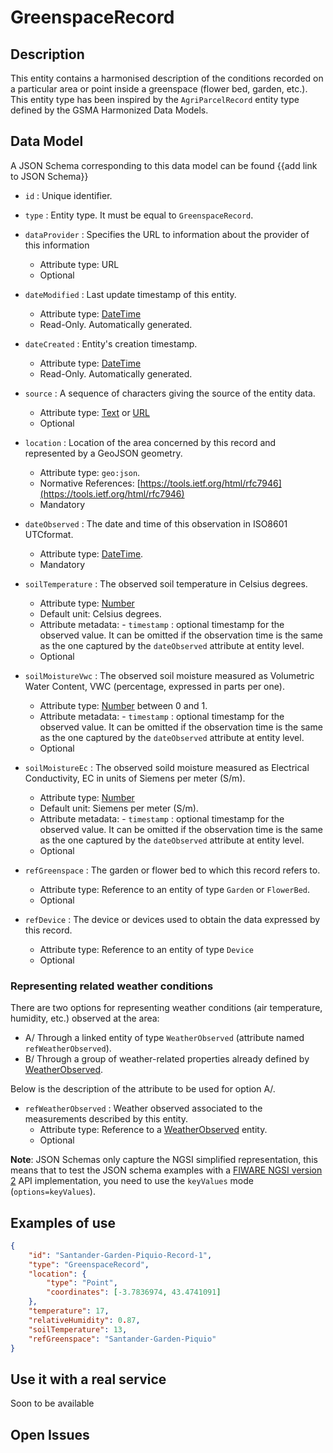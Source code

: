 # GreenspaceRecord

## Description

This entity contains a harmonised description of the conditions recorded on a
particular area or point inside a greenspace (flower bed, garden, etc.). This
entity type has been inspired by the `AgriParcelRecord` entity type defined by
the GSMA Harmonized Data Models.

## Data Model

A JSON Schema corresponding to this data model can be found
{{add link to JSON Schema}}

-   `id` : Unique identifier.

-   `type` : Entity type. It must be equal to `GreenspaceRecord`.

-   `dataProvider` : Specifies the URL to information about the provider of this information
    -   Attribute type: URL
    -   Optional

-   `dateModified` : Last update timestamp of this entity.

    -   Attribute type: [DateTime](https://schema.org/DateTime)
    -   Read-Only. Automatically generated.

-   `dateCreated` : Entity's creation timestamp.
    -   Attribute type: [DateTime](https://schema.org/DateTime)
    -   Read-Only. Automatically generated.
-   `source` : A sequence of characters giving the source of the entity data.

    -   Attribute type: [Text](https://schema.org/Text) or
        [URL](https://schema.org/URL)
    -   Optional

-   `location` : Location of the area concerned by this record and represented
    by a GeoJSON geometry.
    -   Attribute type: `geo:json`.
    -   Normative References:
        [https://tools.ietf.org/html/rfc7946](https://tools.ietf.org/html/rfc7946)
    -   Mandatory
-   `dateObserved` : The date and time of this observation in ISO8601 UTCformat.

    -   Attribute type: [DateTime](https://schema.org/DateTime).
    -   Mandatory

-   `soilTemperature` : The observed soil temperature in Celsius degrees.
    -   Attribute type: [Number](https://schema.org/Number)
    -   Default unit: Celsius degrees.
    -   Attribute metadata: - `timestamp` : optional timestamp for the observed
        value. It can be omitted if the observation time is the same as the one
        captured by the `dateObserved` attribute at entity level.
    -   Optional
-   `soilMoistureVwc` : The observed soil moisture measured as Volumetric Water
    Content, VWC (percentage, expressed in parts per one).

    -   Attribute type: [Number](https://schema.org/Number) between 0 and 1.
    -   Attribute metadata: - `timestamp` : optional timestamp for the observed
        value. It can be omitted if the observation time is the same as the one
        captured by the `dateObserved` attribute at entity level.
    -   Optional

-   `soilMoistureEc` : The observed soild moisture measured as Electrical
    Conductivity, EC in units of Siemens per meter (S/m).

    -   Attribute type: [Number](https://schema.org/Number)
    -   Default unit: Siemens per meter (S/m).
    -   Attribute metadata: - `timestamp` : optional timestamp for the observed
        value. It can be omitted if the observation time is the same as the one
        captured by the `dateObserved` attribute at entity level.
    -   Optional

-   `refGreenspace` : The garden or flower bed to which this record refers to.

    -   Attribute type: Reference to an entity of type `Garden` or `FlowerBed`.
    -   Optional

-   `refDevice` : The device or devices used to obtain the data expressed by
    this record.
    -   Attribute type: Reference to an entity of type `Device`
    -   Optional

### Representing related weather conditions

There are two options for representing weather conditions (air temperature,
humidity, etc.) observed at the area:

-   A/ Through a linked entity of type `WeatherObserved` (attribute named
    `refWeatherObserved`).
-   B/ Through a group of weather-related properties already defined by
    [WeatherObserved](../../../Weather/WeatherObserved/doc/spec.md).

Below is the description of the attribute to be used for option A/.

-   `refWeatherObserved` : Weather observed associated to the measurements
    described by this entity.
    -   Attribute type: Reference to a
        [WeatherObserved](../../../Weather/WeatherObserved/doc/spec.md) entity.
    -   Optional

**Note**: JSON Schemas only capture the NGSI simplified representation, this
means that to test the JSON schema examples with a
[FIWARE NGSI version 2](http://fiware.github.io/specifications/ngsiv2/stable)
API implementation, you need to use the `keyValues` mode (`options=keyValues`).

## Examples of use

```json
{
    "id": "Santander-Garden-Piquio-Record-1",
    "type": "GreenspaceRecord",
    "location": {
        "type": "Point",
        "coordinates": [-3.7836974, 43.4741091]
    },
    "temperature": 17,
    "relativeHumidity": 0.87,
    "soilTemperature": 13,
    "refGreenspace": "Santander-Garden-Piquio"
}
```

## Use it with a real service

Soon to be available

## Open Issues
